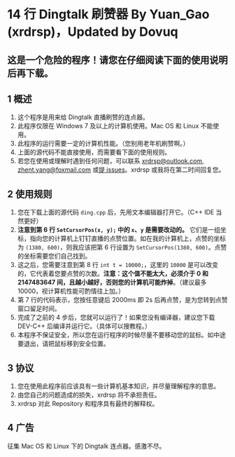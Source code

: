 # 14 行 Dingtalk 刷赞器 By Yuan\_Gao (xrdrsp)，Updated by Dovuq

## 这是一个危险的程序！请您在仔细阅读下面的使用说明后再下载。

## 1 概述

1. 这个程序是用来给 Dingtalk 直播刷赞的连点器。
1. 此程序仅限在 Windows 7 及以上的计算机使用。Mac OS 和 Linux 不能使用。
1. 此程序的运行需要一定的计算机性能。（您别用老年机刷赞啊。）
1. 上面的源代码不能直接使用，而需要看下面的使用规则。
1. 若您在使用或理解时遇到任何问题，可以联系 xrdrsp@outlook.com, zhent.yang@foxmail.com 或[提 issues](https://www.github.com/Dovuq/Dingtalk/issues)。xrdrsp 或我将在第二时间回复您。

## 2 使用规则

1. 您在下载上面的源代码 `ding.cpp` 后，先用文本编辑器打开它。（C++ IDE 当然更好）
1. **注意到第 6 行 `SetCursorPos(x, y);` 中的 `x`、`y` 是需要改动的。** 它们是一组坐标，指向您的计算机上钉钉直播的点赞位置。如在我的计算机上，点赞的坐标为 `(1380, 600)`，则我应该把第 6 行设置为 `SetCursorPos(1380, 600)`。点赞的坐标需要您们自己找到。
1. 这之后，您需要注意到第 8 行 `int t = 10000;`，这里的 `10000` 是可以改变的，它代表着您要点赞的次数。**注意：这个值不能太大，必须介于 0 和 2147483647 间，且越小越好，否则您的计算机可能炸掉**。（建议最多 10000，视计算机性能可酌情往上加。）
1. 第 7 行的代码表示，您按任意键后 2000ms 即 2s 后再点赞，是为您转到点赞窗口留足时间。
1. 完成了之前的 4 步后，您就可以运行了！如果您没有编译器，建议您下载 DEV-C++ 后编译并运行它。（具体可以搜教程。）
1. 本程序不保证安全，所以您在运行程序的时候尽量不要移动您的鼠标。如中途要退出，请把鼠标移到安全位置。

## 3 协议
1. 您在使用此程序前应该具有一些计算机基本知识，并尽量理解程序的意思。
1. 由您自己的问题造成的损失，xrdrsp 将不承担责任。
1. xrdrsp 对此 Repository 和程序具有最终的解释权。

## 4 广告

征集 Mac OS 和 Linux 下的 Dingtalk 连点器。感激不尽。
